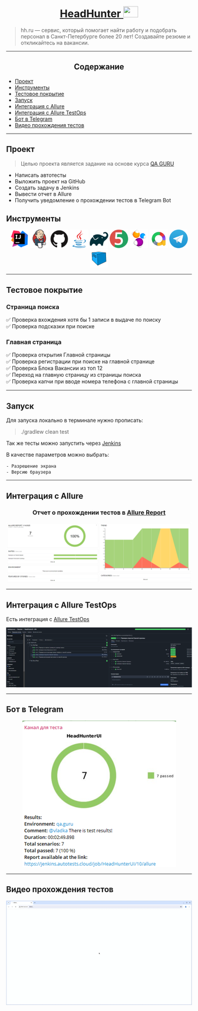 # <div align="center">[HeadHunter <img src="https://samara.mgsu.ru/upload/iblock/5d6/5d6ac517626e2f00be3f26856b885ede.png" height="30" width="40">](https://hh.ru/)</div>

> hh.ru — сервис, который помогает найти работу и подобрать персонал в Санкт-Петербурге более 20 лет! Создавайте резюме
> и откликайтесь на вакансии.

---

## <div align="center">Содержание</div>

* <a href="#project">Проект</a>
* <a href="#tools">Инструменты</a>
* <a href="#cases">Тестовое покрытие</a>
* <a href="#launch">Запуск</a>
* <a href="#allure">Интеграция с Allure</a>
* <a href="#allureTestOps">Интеграция с Allure TestOps</a>
* <a href="#telegramBot">Бот в Telegram</a>
* <a href="#video">Видео прохождения тестов</a>

---
<a id="project"></a>

## <a name="Проект">**Проект**</a>

> Целью проекта является задание на основе курса [QA GURU](https://qa.guru/)

- Написать автотесты
- Выложить проект на GitHub
- Создать задачу в Jenkins
- Вывести отчет в Allure
- Получить уведомление о прохождении тестов в Telegram Bot

<a id="tools"></a>

## <a name="Инструменты">**Инструменты**</a>

<p align="center">
<a href="https://www.jetbrains.com/idea/"><img alt="InteliJ IDEA" height="50" src="images/icons/intellij-original.svg" width="50"/></a>
<a href="https://www.jenkins.io/"><img alt="Jenkins" height="50" src="images/icons/jenkins-original.svg" width="50"/></a>
<a href="https://github.com/"><img alt="GitHub" height="50" src="images/icons/github-original.svg" width="50"/></a>  
<a href="https://www.java.com/"><img alt="Java" height="50" src="images/icons/java-original.svg" width="50"/></a>
<a href="https://gradle.org/"><img alt="Gradle" height="50" src="images/icons/gradle-original.svg" width="50"/></a>  
<a href="https://junit.org/junit5/"><img alt="JUnit 5" height="50" src="images/icons/junit-original.svg" width="50"/></a>
<a href="https://selenide.org/"><img alt="Selenide" height="50" src="images/icons/selenide-logo-big.png" width="50"/></a>
<a href="https://github.com/allure-framework/"><img alt="Allure Report" height="50" src="images/icons/allureReports.png" width="50"/></a> 
<a href="https://telegram.org/"><img alt="Telegram" height="50" src="images/icons/telegram.webp" width="50"/></a>
<a href="https://aerokube.com/selenoid/"><img alt="Telegram" height="50" src="images/icons/Selenoid.svg" width="50"/></a>
</p>

---
<a id="cases"></a>

## <a name="Тестовое покрытие">**Тестовое покрытие**</a>

### Страница поиска
<p style="font-size:100%">
✅ Проверка вхождения хотя бы 1 записи в выдаче по поиску <br>
✅ Проверка подсказки при поиске<br>

### Главная страница
<p style="font-size:100%">
✅ Проверка открытия Главной страницы <br>
✅ Проверка регистрации при поиске на главной странице <br>
✅ Проверка Блока Вакансии из топ 12 <br>
✅ Переход на главную страницу из страницы поиска<br>
✅ Проверка капчи при вводе номера телефона с главной страницы<br>

---

<a id="launch"></a>

## <a name="Запуск">**Запуск**</a>

Для запуска локально в терминале нужно прописать:
> ./gradlew clean test

Так же тесты можно запустить через [Jenkins](https://jenkins.autotests.cloud/job/HeadHunterUI/)

В качестве параметров можно выбрать:

```  
- Разрешение экрана
- Версию браузера
```

---
<a id="allure"></a>

## <a name="Интеграция с Allure">**Интеграция с Allure**</a>

### <div align="center">Отчет о прохождении тестов в [Allure Report](https://jenkins.autotests.cloud/job/HeadHunterUI/10/allure/)</div>

<div align="center">
    <img src="images/alure_report.png" alt="AllureReport">
</div>

---

<a id="allureTestOps"></a>

## <a name="Интеграция с Allure TestOps">**Интеграция с Allure TestOps**</a>

Есть интеграция с [Allure TestOps](https://allure.autotests.cloud/launch/44034/tree/688781?treeId=8912)

<img src="images/TestOps.png" width="900">

---
<a id="telegramBot"></a>

## <a name="Бот в Telegram">**Бот в Telegram**</a>

<div align="center">
    <img src="images/telegram_alert.png" alt="TelegramReport">
</div>

---

<a id="video"></a>

## <a name="Видео прохождения тестов">**Видео прохождения тестов**</a>

<div align="center">
    <img src="images/video/emailRegistration.gif" alt="VideoTest">
</div>
